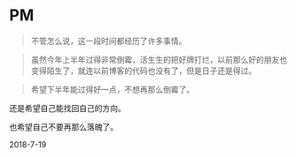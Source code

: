 # PM

> 不管怎么说，这一段时间都经历了许多事情。

> 虽然今年上半年过得非常倒霉，活生生的把好牌打烂，以前那么好的朋友也变得陌生了，就连以前博客的代码也没有了，但是日子还是得过。

> 希望下半年能过得好一点，不想再那么倒霉了。

还是希望自己能找回自己的方向。

也希望自己不要再那么落魄了。

2018-7-19
